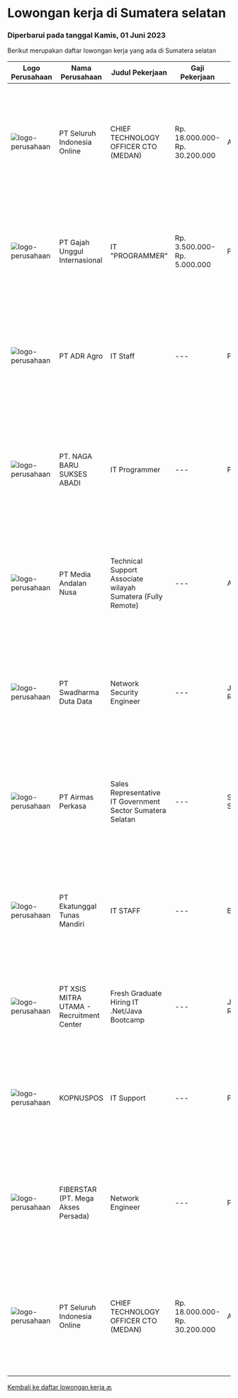 
  # Lowongan kerja di Sumatera selatan

  ### Diperbarui pada tanggal Kamis, 01 Juni 2023

  Berikut merupakan daftar lowongan kerja yang ada di Sumatera selatan

  |Logo Perusahaan | Nama Perusahaan | Judul Pekerjaan | Gaji Pekerjaan | Lokasi | Deskripsi | Tanggal diunggah | Pranala |
  | -------------- | --------------- | --------------- | --------- | --------- | -------------- | ------- | ----------- |
  |![logo-perusahaan](https://image-service-cdn.seek.com.au/c768f0670f8f8212da7de609b6af9d0b2e5134cc/ee4dce1061f3f616224767ad58cb2fc751b8d2dc)|PT Seluruh Indonesia Online|CHIEF TECHNOLOGY OFFICER CTO (MEDAN)|Rp. 18.000.000-Rp. 30.200.000|Aceh|Memiliki pengalaman leadership sebagai Manager sebelumnya.Back End Engineer1. Memiliki pengalaman dalam membangun RESTful APIs2. Menguasai bahasa...|Senin, 29 Mei 2023|https://www.jobstreet.co.id/id/job/chief-technology-officer-cto-medan-4350731?token=0~713b75d2-c160-4362-9fb6-902fd362f796&sectionRank=1&jobId=jobstreet-id-job-4350731|
|![logo-perusahaan](https://image-service-cdn.seek.com.au/5afd2a263229b8ee35a31c4cb9be9bd6d5493284/ee4dce1061f3f616224767ad58cb2fc751b8d2dc)|PT Gajah Unggul Internasional|IT "PROGRAMMER"|Rp. 3.500.000-Rp. 5.000.000|Palembang|Kualifikasi: Usia maksimal 30 Tahun Pendidikan minimal DIII Menguasai Laravel My AQL Java Script Web Based System Mampu bekerja dengan team 4....|Kamis, 25 Mei 2023|https://www.jobstreet.co.id/id/job/it-programmer-4347116?token=0~713b75d2-c160-4362-9fb6-902fd362f796&sectionRank=2&jobId=jobstreet-id-job-4347116|
|![logo-perusahaan](https://image-service-cdn.seek.com.au/3bf37b5920244ddadd74b74496308788c48188ac/ee4dce1061f3f616224767ad58cb2fc751b8d2dc)|PT ADR Agro|IT Staff|---|Palembang|Collaborating with the IT department on the deployment and maintenance of network technologies. Enhancing intranet performance and creating internet...|Selasa, 23 Mei 2023|https://www.jobstreet.co.id/id/job/it-staff-4344285?token=0~713b75d2-c160-4362-9fb6-902fd362f796&sectionRank=3&jobId=jobstreet-id-job-4344285|
|![logo-perusahaan](https://i.ibb.co/sqvTCh9/112815900-stock-vector-no-image-available-icon-flat-vector.webp)|PT. NAGA BARU SUKSES ABADI|IT Programmer|---|Palembang|- Mengolah database/server perusahaan dan menjaga keamanan system. - Membuat program yang dibutuhkan perusahaaan dalam business analyst, marketing...|Rabu, 24 Mei 2023|https://www.jobstreet.co.id/id/job/it-programmer-1035920875?token=0~713b75d2-c160-4362-9fb6-902fd362f796&sectionRank=4&jobId=jobstreet-id-job-1035920875|
|![logo-perusahaan](https://image-service-cdn.seek.com.au/0d02503a566e908a8dd395afba4eec4e9415d07e/ee4dce1061f3f616224767ad58cb2fc751b8d2dc)|PT Media Andalan Nusa|Technical Support Associate wilayah Sumatera (Fully Remote)|---|Aceh|Job Description: Melaksanakan survey Melaksanakan instalasi atau pemasangan jaringan Handling and Troubleshooting Melaksanakan maintenance atau...|Kamis, 25 Mei 2023|https://www.jobstreet.co.id/id/job/technical-support-associate-wilayah-sumatera-fully-remote-4346997?token=0~713b75d2-c160-4362-9fb6-902fd362f796&sectionRank=5&jobId=jobstreet-id-job-4346997|
|![logo-perusahaan](https://image-service-cdn.seek.com.au/0f683dc67275bb803453d1e92fb7cd7b12b824b6/ee4dce1061f3f616224767ad58cb2fc751b8d2dc)|PT Swadharma Duta Data|Network Security Engineer|---|Jakarta Raya|S1 Jurusan/Prodi Teknik Komputer/ Teknik Informatika (Wajib) Waktu kerja Shift (sesuai dengan jadwal yang ditentukan) Bersedia ditempatkan di Jakarta...|Kamis, 25 Mei 2023|https://www.jobstreet.co.id/id/job/network-security-engineer-4334929?token=0~713b75d2-c160-4362-9fb6-902fd362f796&sectionRank=6&jobId=jobstreet-id-job-4334929|
|![logo-perusahaan](https://image-service-cdn.seek.com.au/e058612ba3ea3c8a5db01b881de07c38d7462a24/ee4dce1061f3f616224767ad58cb2fc751b8d2dc)|PT Airmas Perkasa|Sales Representative IT Government Sector Sumatera Selatan|---|Sumatera Selatan|Tugas dan Tanggung Jawab: Mempelajari dan menguasai dengan baik produk yang di tawarkan Secara aktif mencari prospek customer baru dan...|Kamis, 18 Mei 2023|https://www.jobstreet.co.id/id/job/sales-representative-it-government-sector-sumatera-selatan-4316721?token=0~713b75d2-c160-4362-9fb6-902fd362f796&sectionRank=7&jobId=jobstreet-id-job-4316721|
|![logo-perusahaan](https://image-service-cdn.seek.com.au/e94cb4b3c5bb0a2ab28556ea5133dc6ec5ea9dfa/ee4dce1061f3f616224767ad58cb2fc751b8d2dc)|PT Ekatunggal Tunas Mandiri|IT STAFF|---|Bogor|"Anda Seorang Yang Proaktif, Komunikatif &amp; Menyukai Pekerjaan Bidang IT ?"PT. Ekatunggal Tunas Mandiri adalah perusahaan yang sedang berkembang...|Rabu, 10 Mei 2023|https://www.jobstreet.co.id/id/job/it-staff-4328458?token=0~713b75d2-c160-4362-9fb6-902fd362f796&sectionRank=8&jobId=jobstreet-id-job-4328458|
|![logo-perusahaan](https://image-service-cdn.seek.com.au/fa12dd378bd230f83b9ccd636b4121ebbb347455/ee4dce1061f3f616224767ad58cb2fc751b8d2dc)|PT XSIS MITRA UTAMA - Recruitment Center|Fresh Graduate Hiring IT .Net/Java Bootcamp|---|Jakarta Raya|What we offer you: Integrated Training Full Stack specialist in .Net/Java Soft Skills Training. Real &amp; varied experiences (IT Project...|Kamis, 11 Mei 2023|https://www.jobstreet.co.id/id/job/fresh-graduate-hiring-it-.net-java-bootcamp-4329799?token=0~713b75d2-c160-4362-9fb6-902fd362f796&sectionRank=9&jobId=jobstreet-id-job-4329799|
|![logo-perusahaan](https://i.ibb.co/sqvTCh9/112815900-stock-vector-no-image-available-icon-flat-vector.webp)|KOPNUSPOS|IT Support|---|Palembang|Kualifikasi : Berusia 35 tahun Minimal lulusan D3 Teknik Komputer / Informatika Diutamakan yang punya pengalaman kerja minimal 1 tahun Memiliki...|Senin, 08 Mei 2023|https://www.jobstreet.co.id/id/job/it-support-4324216?token=0~713b75d2-c160-4362-9fb6-902fd362f796&sectionRank=10&jobId=jobstreet-id-job-4324216|
|![logo-perusahaan](https://image-service-cdn.seek.com.au/9c3b1618c86d6346b3b30fc9bfa0d7065194f86c/ee4dce1061f3f616224767ad58cb2fc751b8d2dc)|FIBERSTAR (PT. Mega Akses Persada)|Network Engineer|---|Palembang|Deskripsi Pekerjaan: Bertanggung jawab dan melakukan proses Integrasi/Aktivasi terhadap layanan LMS seperti Internet, SDWAN, Mikrotik, IP Transit,...|Selasa, 09 Mei 2023|https://www.jobstreet.co.id/id/job/network-engineer-4326268?token=0~713b75d2-c160-4362-9fb6-902fd362f796&sectionRank=11&jobId=jobstreet-id-job-4326268|
|![logo-perusahaan](https://image-service-cdn.seek.com.au/c768f0670f8f8212da7de609b6af9d0b2e5134cc/ee4dce1061f3f616224767ad58cb2fc751b8d2dc)|PT Seluruh Indonesia Online|CHIEF TECHNOLOGY OFFICER CTO (MEDAN)|Rp. 18.000.000-Rp. 30.200.000|Aceh|Memiliki pengalaman leadership sebagai Manager sebelumnya.Back End Engineer1. Memiliki pengalaman dalam membangun RESTful APIs2. Menguasai bahasa...|Selasa, 02 Mei 2023|https://www.jobstreet.co.id/id/job/chief-technology-officer-cto-medan-4315001?token=0~713b75d2-c160-4362-9fb6-902fd362f796&sectionRank=12&jobId=jobstreet-id-job-4315001|


  [Kembali ke daftar lowongan kerja 🔙](../README.md#daftar-lowongan-kerja)
  